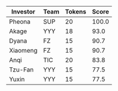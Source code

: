 Investor | Team | Tokens | Score
--- | --- | --- | ---
Pheona | SUP | 20 | 100.0
Akage | YYY | 18 | 93.0
Dyana | FZ | 15 | 90.7
Xiaomeng | FZ | 15 | 90.7
Anqi | TIC | 20 | 83.8
Tzu-Fan | YYY | 15 | 77.5
Yuxin | YYY | 15 | 77.5
